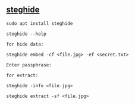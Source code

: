 ## [steghide](https://www.kali.org/tools/steghide/)

 ```
sudo apt install steghide
 ```
 ```
steghide --help
 ```
 `for hide data:`
 
 ```
 steghide embed -cf <file.jpg> -ef <secret.txt>
 ```
 ```
 Enter passphrase:
 ```

`for extract:`
```
steghide -info <file.jpg>
```
```
steghide extract -sf <file.jpg>
```
